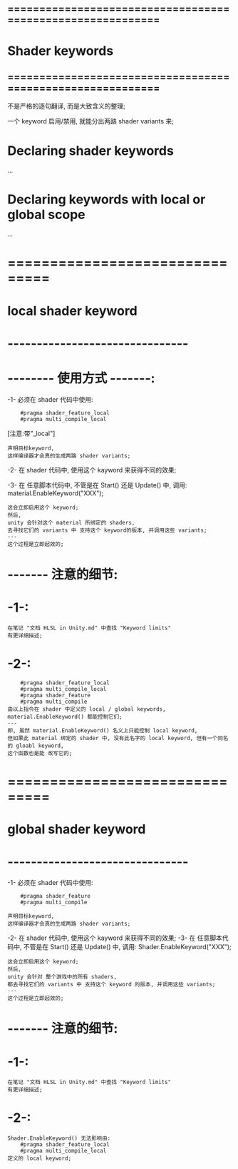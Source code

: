 ## =========================================================== #
#            Shader keywords
## =========================================================== #
不是严格的逐句翻译, 而是大致含义的整理;


一个 keyword 启用/禁用, 就能分出两路 shader variants 来;



# Declaring shader keywords
...

# Declaring keywords with local or global scope
...



# =============================== #
#      local shader keyword
# ------------------------------- #


# -------- 使用方式 -------:
-1- 
    必须在 shader 代码中使用: 

        #pragma shader_feature_local
        #pragma multi_compile_local

[注意:带"_local"]

    声明目标keyword, 
    这样编译器才会真的生成两路 shader variants;

-2-
    在 shader 代码中, 使用这个 kayword 来获得不同的效果;

-3- 
    在 任意脚本代码中, 不管是在 Start() 还是 Update() 中,
    调用:
        material.EnableKeyword("XXX");
    
    这会立即启用这个 keyword; 
    然后,
    unity 会针对这个 material 所绑定的 shaders, 
    去寻找它们的 variants 中 支持这个 keyword的版本, 并调用这些 variants;
    ---
    这个过程是立即起效的;

# ------- 注意的细节:

# -1-:
    在笔记 "文档 HLSL in Unity.md" 中查找 "Keyword limits"
    有更详细描述;

# -2-:
        #pragma shader_feature_local
        #pragma multi_compile_local
        #pragma shader_feature
        #pragma multi_compile
    由以上指令在 shader 中定义的 local / global keywords, material.EnableKeyword() 都能控制它们;
    ---
    即, 虽然 material.EnableKeyword() 名义上只能控制 local keyword, 
    但如果此 material 绑定的 shader 中, 没有此名字的 local keyword, 但有一个同名的 gloabl keyword,
    这个函数也是能 改写它的;


# =============================== #
#      global shader keyword
# ------------------------------- #
-1- 
    必须在 shader 代码中使用: 

        #pragma shader_feature
        #pragma multi_compile
    
    声明目标keyword, 
    这样编译器才会真的生成两路 shader variants;
-2-
    在 shader 代码中, 使用这个 kayword 来获得不同的效果;
-3- 
    在 任意脚本代码中, 不管是在 Start() 还是 Update() 中,
    调用:
        Shader.EnableKeyword("XXX");
    
    这会立即启用这个 keyword; 
    然后,
    unity 会针对 整个游戏中的所有 shaders, 
    都去寻找它们的 variants 中 支持这个 keyword 的版本, 并调用这些 variants;
    ---
    这个过程是立即起效的;

# ------- 注意的细节:

# -1-:
    在笔记 "文档 HLSL in Unity.md" 中查找 "Keyword limits"
    有更详细描述;

# -2-:
    Shader.EnableKeyword() 无法影响由:
        #pragma shader_feature_local
        #pragma multi_compile_local
    定义的 local keyword;




